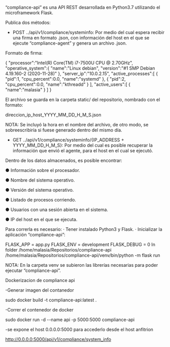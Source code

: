 “compliance-api” es una API REST desarrollada en Python3.7 utilizando el microframework Flask. 

Publica dos métodos:

- POST ../api/v1/compliance/systeminfo: Por medio del cual espera recibir una firma en formato .json, con información del host en el que se ejecute “compliance-agent” y genera un archivo .json.

Formato de firma:

{
   "processor":"Intel(R) Core(TM) i7-7500U CPU @ 2.70GHz",
   "operative_system":{
      "name":"Linux debian",
      "version":"#1 SMP Debian 4.19.160-2 (2020-11-28)"
   },
   "server_ip":"10.0.2.15",
   "active_processes":[
      {
         "pid":1,
         "cpu_percent":0.0,
         "name":"systemd"
      },
      {
         "pid":2,
         "cpu_percent":0.0,
         "name":"kthreadd"
      }
   ],
   "active_users":[
      {
         "name":"malasia"
      }
   ]
}


El archivo se guarda en la carpeta static/ del repositorio, nombrado con el formato:

direccion_ip_host_YYYY_MM_DD_H_M_S.json

NOTA: Se incluyó la hora en el nombre del archivo, de otro modo, se sobreescribiría si fuese generado dentro del mismo día.

 
- GET ../api/v1/compliance/systeminfo/{IP_ADDRESS + YYYY_MM_DD_H_M_S}: Por medio del cual es posible recuperar la información que envió el agente, para el host en el cual se ejecutó.

Dentro de los datos almacenados, es posible encontrar:

●      Información sobre el procesador.

●      Nombre del sistema operativo.

●      Versión del sistema operativo.

●      Listado de procesos corriendo.

●      Usuarios con una sesión abierta en el sistema.

●      IP del host en el que se ejecuta.  

Para correrla es necesario:
·         Tener instalado Python3 y Flask.
·         Inicializar la aplicación “compliance-api”:

FLASK_APP = app.py
FLASK_ENV = development
FLASK_DEBUG = 0
In folder /home/malasia/Repositorios/compliance-api
/home/malasia/Repositorios/compliance-api/venv/bin/python -m flask run

NOTA: En la carpeta venv se subieron las librerías necesarias para poder ejecutar “compliance-api”.

Dockerizacion de compliance api

-Generar imagen del contanedor

sudo docker build -t compliance-api:latest .

-Correr el contenedor de docker

sudo docker run -d --name api -p 5000:5000 compliance-api

-se expone el host 0.0.0.0:5000 para accederlo desde el host anfitrion

  http://0.0.0.0:5000/api/v1/compliance/system_info
  






